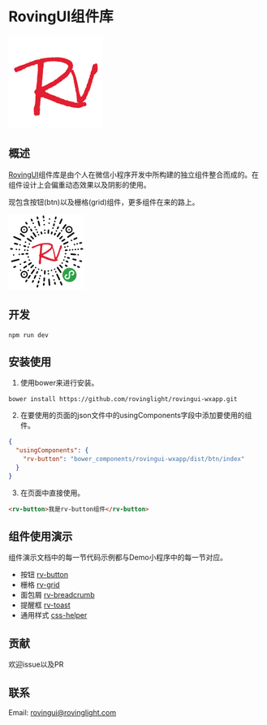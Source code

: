 # RovingUI组件库  

![logo](./example/asset/logo/rovingui-LOGO.png)
## 概述
[RovingUI](https://github.com/rovinglight/rovingui-wxapp)组件库是由个人在微信小程序开发中所构建的独立组件整合而成的。在组件设计上会偏重动态效果以及阴影的使用。  

现包含按钮(btn)以及栅格(grid)组件，更多组件在来的路上。

<img src="./img/QR.jpg" width="150" height="150" />

## 开发  

```
npm run dev
```
## 安装使用
1. 使用bower来进行安装。
```
bower install https://github.com/rovinglight/rovingui-wxapp.git
```
2. 在要使用的页面的json文件中的usingComponents字段中添加要使用的组件。

```json
{
  "usingComponents": {
    "rv-button": "bower_components/rovingui-wxapp/dist/btn/index"
  }
}
```
3. 在页面中直接使用。
```html
<rv-button>我是rv-button组件</rv-button>
```
## 组件使用演示
组件演示文档中的每一节代码示例都与Demo小程序中的每一节对应。
- 按钮 [rv-button](./src/btn/README.md)
- 栅格 [rv-grid](./src/grid/README.md)
- 面包屑 [rv-breadcrumb](./src/breadcrumb/README.md)
- 提醒框 [rv-toast](./src/toast/README.md)
- 通用样式 [css-helper](./src/helper/README.md)
## 贡献
欢迎issue以及PR

## 联系
Email: rovingui@rovinglight.com